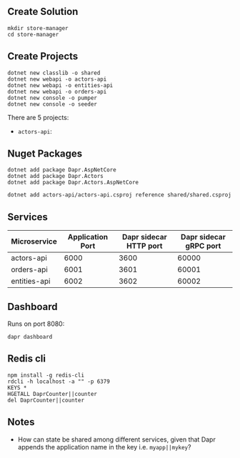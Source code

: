 ## Create Solution

```
mkdir store-manager
cd store-manager
```

## Create Projects

```
dotnet new classlib -o shared
dotnet new webapi -o actors-api
dotnet new webapi -o entities-api
dotnet new webapi -o orders-api
dotnet new console -o pumper
dotnet new console -o seeder
```

There are 5 projects:
- `actors-api`: 

## Nuget Packages

```
dotnet add package Dapr.AspNetCore
dotnet add package Dapr.Actors
dotnet add package Dapr.Actors.AspNetCore
```

```
dotnet add actors-api/actors-api.csproj reference shared/shared.csproj
```

## Services

| Microservice | Application Port | Dapr sidecar HTTP port | Dapr sidecar gRPC port |
| --- | --- | --- | --- |
| actors-api | 6000 | 3600 | 60000 |
| orders-api | 6001 | 3601 | 60001 |
| entities-api | 6002 | 3602 | 60002 |

## Dashboard

Runs on port 8080:

```
dapr dashboard 
```

## Redis cli

```
npm install -g redis-cli
rdcli -h localhost -a "" -p 6379
KEYS *
HGETALL DaprCounter||counter
del DaprCounter||counter
```

## Notes
- How can state be shared among different services, given that Dapr appends the application name in the key i.e. `myapp||mykey`?
